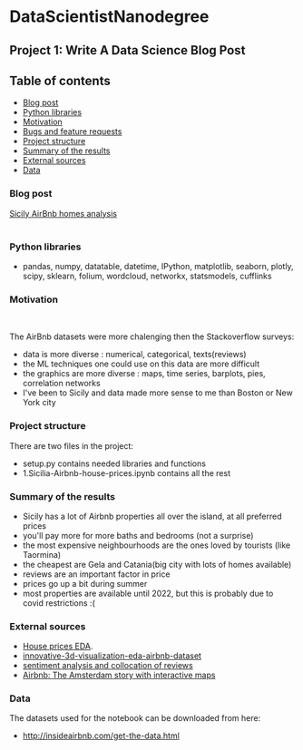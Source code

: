 # DataScientistNanodegree 

## Project 1: Write A Data Science Blog Post


## Table of contents

- [Blog post](#Blog-post)
- [Python libraries](#Python-libraries)
- [Motivation](#Motivation)
- [Bugs and feature requests](#bugs-and-feature-requests)
- [Project structure](#Project-structure)
- [Summary of the results](#Summary-of-the-results)
- [External sources](#External-sources)
- [Data](#Data)

### Blog post 
<a href="https://andreea-alexandrescu88.medium.com/sicily-airbnb-homes-analysis-b5214b1df545">Sicily AirBnb homes analysis</a>
<br><br>

### Python libraries
- pandas, numpy, datatable, datetime, IPython, matplotlib, seaborn, plotly, scipy, sklearn, folium, wordcloud, networkx, statsmodels, cufflinks

### Motivation
<br>

The AirBnb datasets were more chalenging then the Stackoverflow surveys:
- data is more diverse : numerical, categorical, texts(reviews)
- the ML techniques one could use on this data are more difficult
- the graphics are more diverse : maps, time series, barplots, pies, correlation networks
- I've been to Sicily and data made more sense to me than Boston or New York city

### Project structure
There are two files in the project:
- setup.py contains needed libraries and functions
- 1.Sicilia-Airbnb-house-prices.ipynb contains all the rest

### Summary of the results
 - Sicily has a lot of Airbnb properties all over the island, at all preferred prices
 - you'll pay more for more baths and bedrooms (not a surprise)
 - the most expensive neighbourhoods are the ones loved by tourists (like Taormina)
 - the cheapest are Gela and Catania(big city with lots of homes available)
 - reviews are an important factor in price
 - prices go up a bit during summer
 - most properties are available until 2022, but this is probably due to covid restrictions :(

### External sources
- <a href="https://www.kaggle.com/dgawlik/house-prices-eda">House prices EDA</a>.
- <a href="https://www.kaggle.com/homayoonkhadivi/innovative-3d-visualization-eda-airbnb-dataset">innovative-3d-visualization-eda-airbnb-dataset</a>
- <a href="https://www.kaggle.com/residentmario/sentiment-analysis-and-collocation-of-reviews">sentiment analysis and collocation of reviews</a>
- <a href="https://www.kaggle.com/erikbruin/airbnb-the-amsterdam-story-with-interactive-maps">Airbnb: The Amsterdam story with interactive maps</a>

### Data
The datasets used for the notebook can be downloaded from here:
- http://insideairbnb.com/get-the-data.html 

